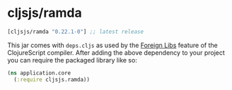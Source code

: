# cljsjs/ramda

[](dependency)
```clojure
[cljsjs/ramda "0.22.1-0"] ;; latest release
```
[](/dependency)

This jar comes with `deps.cljs` as used by the [Foreign Libs][flibs] feature
of the ClojureScript compiler. After adding the above dependency to your project
you can require the packaged library like so:

```clojure
(ns application.core
  (:require cljsjs.ramda))
```

[flibs]: https://clojurescript.org/reference/packaging-foreign-deps
